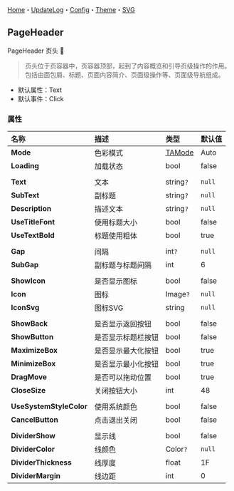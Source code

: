 ﻿[Home](../Home.md)・[UpdateLog](../UpdateLog.md)・[Config](../Config.md)・[Theme](../Theme.md)・[SVG](../SVG.md)

## PageHeader

PageHeader 页头 👚

> 页头位于页容器中，页容器顶部，起到了内容概览和引导页级操作的作用。包括由面包屑、标题、页面内容简介、页面级操作等、页面级导航组成。

- 默认属性：Text
- 默认事件：Click

### 属性

名称 | 描述 | 类型 | 默认值 |
:--|:--|:--|:--|
**Mode** | 色彩模式 | [TAMode](Enum.md#tamode) | Auto |
**Loading** | 加载状态 | bool | false |
||||
**Text** | 文本 | string`?` | `null` |
**SubText** | 副标题 | string`?` | `null` |
**Description** | 描述文本 | string`?` | `null` |
**UseTitleFont** | 使用标题大小 | bool | false |
**UseTextBold** | 标题使用粗体 | bool | true |
||||
**Gap** | 间隔 | int`?` | `null` |
**SubGap** | 副标题与标题间隔 | int | 6 |
||||
**ShowIcon** | 是否显示图标 | bool | false |
**Icon** | 图标 | Image`?` | `null` |
**IconSvg** | 图标SVG | string | `null` |
||||
**ShowBack** | 是否显示返回按钮 | bool | false |
**ShowButton** | 是否显示标题栏按钮 | bool | false |
**MaximizeBox** | 是否显示最大化按钮 | bool | true |
**MinimizeBox** | 是否显示最小化按钮 | bool | true |
**DragMove** | 是否可以拖动位置 | bool | true |
**CloseSize** | 关闭按钮大小 | int | 48 |
||||
**UseSystemStyleColor** | 使用系统颜色 | bool | false |
**CancelButton** | 点击退出关闭 | bool | false |
||||
**DividerShow** | 显示线 | bool | false |
**DividerColor** | 线颜色 | Color`?` | `null` |
**DividerThickness** | 线厚度 | float | 1F |
**DividerMargin** | 线边距 | int | 0 |